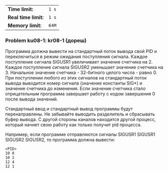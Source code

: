 |                      |       |
|----------------------|-------|
| **Time limit:**      | `1 s` |
| **Real time limit:** | `1 s` |
| **Memory limit:**    | `64M` |


### Problem ku08-1: kr08-1 (дореш)

Программа должна вывести на стандартный поток вывода свой PID и
переключиться в режим ожидания поступления сигнала. Каждое
поступление сигнала SIGUSR1 увеличивает значение счетчика на 2.
Каждое поступление сигнала SIGUSR2 уменьшает значение счетчика на
3. Начальное значение счетчика - 32-битного целого числа - равно
0. При поступлении любого из этих сигналов на стандартный поток
вывода выводится номер сигнала (значение константы SIG*) и
значение счетчика до изменения. Если значение счетчика стало
отрицательным программа завершает работу с кодом завершения 0
после вывода значений.

Стандартный ввод и стандартный вывод программы будут
перенаправлены. Не забывайте выводить разделитель и сбрасывать
буфер вывода. С другой стороны каналов находится другой процесс,
который начнет свою работу как только получит pid процесса.

Например, если программе отправляются сигналы SIGUSR1 SIGUSR1
SIGUSR2 SIGUSR2, то программа должна вывести:

    
    
    <PID>
    10 0
    10 2
    12 4
    12 1

